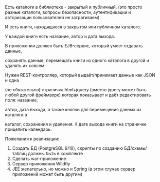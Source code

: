 Есть каталоги в библиотеке - закрытый и публичный. (это просто разные каталоги, вопросы безопасности, аутентификации и авторизации пользователей не затрагиваем)

И есть книги, находящиеся в закрытом или публичном каталоге.

У каждой книги есть название, автор и дата выхода.

В приложении должен быть EJB-сервис, который умеет отдавать данные,

сохранять данные, перемещать книги из одного каталога в другой и удалять их совсем.

Нужен REST-контроллер, который выдаёт/принимает данные как JSON и одна

(не обязательно) страничка html+jquery (вместо jquery может быть любой другой фреймворк) которая показывает и даёт редактировать поля: название,

автор, дата выхода, а также кнопки для перемещения данных из каталога в

каталог, сохранения и удаления. К дате выхода книги на страничке прицепить календарь.


Пожелания к реализации:
1.	Создать БД (PostgreSQL 9/10), скрипты по созданию БД/схемы/таблиц должны быть в комплекте
2.	Сделать war-приложение.
3.	Сервер приложения Wildfly
4.	JEE желательно, но можно и Spring (в этом случае сервер приложений может быть другим)


